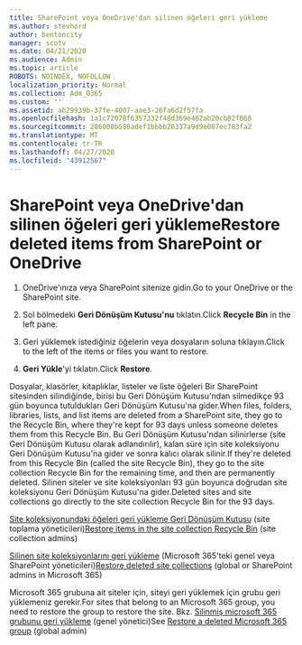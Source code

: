 ```yaml
---
title: SharePoint veya OneDrive'dan silinen öğeleri geri yükleme
ms.author: stevhord
author: bentoncity
manager: scotv
ms.date: 04/21/2020
ms.audience: Admin
ms.topic: article
ROBOTS: NOINDEX, NOFOLLOW
localization_priority: Normal
ms.collection: Adm_O365
ms.custom: ''
ms.assetid: ab29939b-37fe-4007-aae3-26fa6d2f57fa
ms.openlocfilehash: 1a1c72078f6357332f48d369e482ab20cb82f868
ms.sourcegitcommit: 286000b588adef1bbbb28337a9d9e087ec783fa2
ms.translationtype: MT
ms.contentlocale: tr-TR
ms.lasthandoff: 04/27/2020
ms.locfileid: "43912567"
---
```

# <a name="restore-deleted-items-from-sharepoint-or-onedrive"></a><span data-ttu-id="15866-102">SharePoint veya OneDrive'dan silinen öğeleri geri yükleme</span><span class="sxs-lookup"><span data-stu-id="15866-102">Restore deleted items from SharePoint or OneDrive</span></span>

1. <span data-ttu-id="15866-103">OneDrive'ınıza veya SharePoint sitenize gidin.</span><span class="sxs-lookup"><span data-stu-id="15866-103">Go to your OneDrive or the SharePoint site.</span></span>
    
2. <span data-ttu-id="15866-104">Sol bölmedeki **Geri Dönüşüm Kutusu'nu** tıklatın.</span><span class="sxs-lookup"><span data-stu-id="15866-104">Click **Recycle Bin** in the left pane.</span></span> 
    
3. <span data-ttu-id="15866-105">Geri yüklemek istediğiniz öğelerin veya dosyaların soluna tıklayın.</span><span class="sxs-lookup"><span data-stu-id="15866-105">Click to the left of the items or files you want to restore.</span></span>
    
4. <span data-ttu-id="15866-106">**Geri Yükle**'yi tıklatın.</span><span class="sxs-lookup"><span data-stu-id="15866-106">Click **Restore**.</span></span> 
    
<span data-ttu-id="15866-107">Dosyalar, klasörler, kitaplıklar, listeler ve liste öğeleri Bir SharePoint sitesinden silindiğinde, birisi bu Geri Dönüşüm Kutusu'ndan silmedikçe 93 gün boyunca tutuldukları Geri Dönüşüm Kutusu'na gider.</span><span class="sxs-lookup"><span data-stu-id="15866-107">When files, folders, libraries, lists, and list items are deleted from a SharePoint site, they go to the Recycle Bin, where they're kept for 93 days unless someone deletes them from this Recycle Bin.</span></span> <span data-ttu-id="15866-108">Bu Geri Dönüşüm Kutusu'ndan silinirlerse (site Geri Dönüşüm Kutusu olarak adlandırılır), kalan süre için site koleksiyonu Geri Dönüşüm Kutusu'na gider ve sonra kalıcı olarak silinir.</span><span class="sxs-lookup"><span data-stu-id="15866-108">If they're deleted from this Recycle Bin (called the site Recycle Bin), they go to the site collection Recycle Bin for the remaining time, and then are permanently deleted.</span></span> <span data-ttu-id="15866-109">Silinen siteler ve site koleksiyonları 93 gün boyunca doğrudan site koleksiyonu Geri Dönüşüm Kutusu'na gider.</span><span class="sxs-lookup"><span data-stu-id="15866-109">Deleted sites and site collections go directly to the site collection Recycle Bin for the 93 days.</span></span>
  
<span data-ttu-id="15866-110">[Site koleksiyonundaki öğeleri geri yükleme Geri Dönüşüm Kutusu](https://go.microsoft.com/fwlink/?linkid=867800) (site toplama yöneticileri)</span><span class="sxs-lookup"><span data-stu-id="15866-110">[Restore items in the site collection Recycle Bin](https://go.microsoft.com/fwlink/?linkid=867800) (site collection admins)</span></span> 
  
<span data-ttu-id="15866-111">[Silinen site koleksiyonlarını geri yükleme](https://go.microsoft.com/fwlink/?linkid=867660) (Microsoft 365'teki genel veya SharePoint yöneticileri)</span><span class="sxs-lookup"><span data-stu-id="15866-111">[Restore deleted site collections](https://go.microsoft.com/fwlink/?linkid=867660) (global or SharePoint admins in Microsoft 365)</span></span> 
  
<span data-ttu-id="15866-112">Microsoft 365 grubuna ait siteler için, siteyi geri yüklemek için grubu geri yüklemeniz gerekir.</span><span class="sxs-lookup"><span data-stu-id="15866-112">For sites that belong to an Microsoft 365 group, you need to restore the group to restore the site.</span></span> <span data-ttu-id="15866-113">Bkz. [Silinmiş microsoft 365 grubunu geri yükleme](https://go.microsoft.com/fwlink/?linkid=867802) (genel yönetici)</span><span class="sxs-lookup"><span data-stu-id="15866-113">See [Restore a deleted Microsoft 365 group](https://go.microsoft.com/fwlink/?linkid=867802) (global admin)</span></span> 
  

